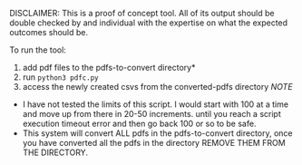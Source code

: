 DISCLAIMER:
This is a proof of concept tool. All of its output should be double checked by and individual with the expertise on what the expected outcomes should be.

To run the tool:
1. add pdf files to the pdfs-to-convert directory*
2. run `python3 pdfc.py`
3. access the newly created csvs from the converted-pdfs directory
*NOTE* 
* I have not tested the limits of this script. I would start with 100 at a time and move up from there in 20-50 increments. until you reach a script execution timeout error and then go back 100 or so to be safe. 
* This system will convert ALL pdfs in the pdfs-to-convert directory, once you have converted all the pdfs in the directory REMOVE THEM FROM THE DIRECTORY.